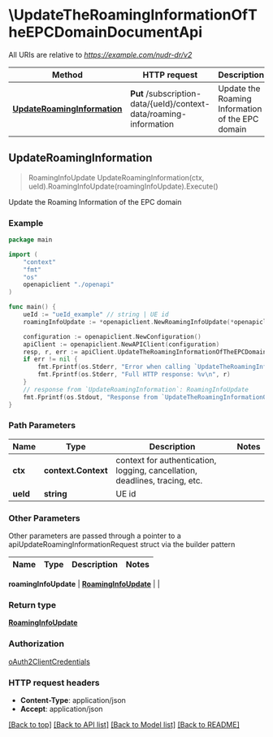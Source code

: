 # \UpdateTheRoamingInformationOfTheEPCDomainDocumentApi

All URIs are relative to *https://example.com/nudr-dr/v2*

Method | HTTP request | Description
------------- | ------------- | -------------
[**UpdateRoamingInformation**](UpdateTheRoamingInformationOfTheEPCDomainDocumentApi.md#UpdateRoamingInformation) | **Put** /subscription-data/{ueId}/context-data/roaming-information | Update the Roaming Information of the EPC domain



## UpdateRoamingInformation

> RoamingInfoUpdate UpdateRoamingInformation(ctx, ueId).RoamingInfoUpdate(roamingInfoUpdate).Execute()

Update the Roaming Information of the EPC domain

### Example

```go
package main

import (
    "context"
    "fmt"
    "os"
    openapiclient "./openapi"
)

func main() {
    ueId := "ueId_example" // string | UE id
    roamingInfoUpdate := *openapiclient.NewRoamingInfoUpdate(*openapiclient.NewPlmnId1("Mcc_example", "Mnc_example")) // RoamingInfoUpdate | 

    configuration := openapiclient.NewConfiguration()
    apiClient := openapiclient.NewAPIClient(configuration)
    resp, r, err := apiClient.UpdateTheRoamingInformationOfTheEPCDomainDocumentApi.UpdateRoamingInformation(context.Background(), ueId).RoamingInfoUpdate(roamingInfoUpdate).Execute()
    if err != nil {
        fmt.Fprintf(os.Stderr, "Error when calling `UpdateTheRoamingInformationOfTheEPCDomainDocumentApi.UpdateRoamingInformation``: %v\n", err)
        fmt.Fprintf(os.Stderr, "Full HTTP response: %v\n", r)
    }
    // response from `UpdateRoamingInformation`: RoamingInfoUpdate
    fmt.Fprintf(os.Stdout, "Response from `UpdateTheRoamingInformationOfTheEPCDomainDocumentApi.UpdateRoamingInformation`: %v\n", resp)
}
```

### Path Parameters


Name | Type | Description  | Notes
------------- | ------------- | ------------- | -------------
**ctx** | **context.Context** | context for authentication, logging, cancellation, deadlines, tracing, etc.
**ueId** | **string** | UE id | 

### Other Parameters

Other parameters are passed through a pointer to a apiUpdateRoamingInformationRequest struct via the builder pattern


Name | Type | Description  | Notes
------------- | ------------- | ------------- | -------------

 **roamingInfoUpdate** | [**RoamingInfoUpdate**](RoamingInfoUpdate.md) |  | 

### Return type

[**RoamingInfoUpdate**](RoamingInfoUpdate.md)

### Authorization

[oAuth2ClientCredentials](../README.md#oAuth2ClientCredentials)

### HTTP request headers

- **Content-Type**: application/json
- **Accept**: application/json

[[Back to top]](#) [[Back to API list]](../README.md#documentation-for-api-endpoints)
[[Back to Model list]](../README.md#documentation-for-models)
[[Back to README]](../README.md)

